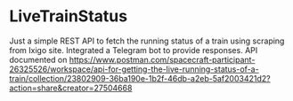 # LiveTrainStatus
Just a simple REST API to fetch the running status of a train using scraping from Ixigo site.
Integrated a Telegram bot to provide responses.
API documented on https://www.postman.com/spacecraft-participant-26325526/workspace/api-for-getting-the-live-running-status-of-a-train/collection/23802909-36ba190e-1b2f-46db-a2eb-5af2003421d2?action=share&creator=27504668
